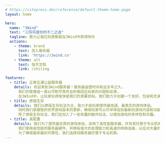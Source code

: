 ```yaml
---
# https://vitepress.dev/reference/default-theme-home-page
layout: home

hero:
  name: "3Wind"
  text: "三阵风是你的不二之选"
  tagline: 致力让每位玩家都能在3Wind中获得快乐
  actions:
    - theme: brand
      text: 加入服务器
      link: 'https://3wind.cn'
    - theme: alt
      text: 指令文档
      link: /zhiling

features:
  - title: 正离互通公益服务器
    details: 欢迎来到3Wind服务器！服务器运营时间有这五年之久，
      我们的管理组一直以尽职尽责并且积极回应玩家的问题和反馈，
      在3WInd中，让玩家玩得愉快是我们的首要目标。我们致力于创建一个友好、包容和充满乐趣的游戏社区。
  - title: 原版生存
    details: 我们以原版生存玩法为主，致力于给玩家提供最地道、最真实的游戏体验。
      同时我们紧跟我的世界游戏版本的更新，确保玩家可以尽早体验到最新的游戏内容和功能。
      除了原版生存玩法，我们还加入了一些有趣的额外玩法，以增加游戏的多样性和乐趣。
  - title: 高配置
    details: 我们为了提供最优质的游戏体验，采用了高性能服务器，并将其托管于专业机房。
      我们使用高性能的服务器硬件，并拥有强大的处理能力和高速的网络连接，以应对大量的玩家同时在线。
      为了确保服务器的可靠性，我们选择将服务器托管于专业机房。
---
```


